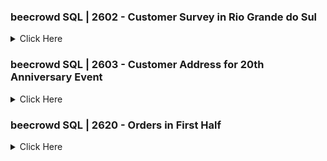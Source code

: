 ### beecrowd SQL | 2602 - Customer Survey in Rio Grande do Sul

<details>

<summary>Click Here</summary>


**Author:** [Your Name or Institution]

**Time Limit:** 1 second

**Memory Limit:** 200 MB

---

#### Problem Description:

Your company is conducting a survey to find out how many customers are registered in the states, specifically in 'Rio Grande do Sul'. You are required to display the names of all customers whose state is 'RS'.

#### Schema:

1. **Table: `customers`**

   | Column        | Type             |
   | ------------- | ---------------- |
   | id (PK)       | numeric          |
   | name          | varchar          |
   | street        | varchar          |
   | city          | varchar          |
   | state         | char             |
   | credit_limit  | number           |

#### Sample Data:

- **customers:**

  | id | name                      | street                   | city          | state | credit_limit |
  | -- | ------------------------- | ------------------------ | ------------- | ----- | ------------ |
  | 1  | Pedro Augusto da Rocha    | Rua Pedro Carlos Hoffman | Porto Alegre  | RS    | 700.00       |
  | 2  | Antonio Carlos Mamel      | Av. Pinheiros            | Belo Horizonte| MG    | 3500.50      |
  | 3  | Luiza Augusta Mhor        | Rua Salto Grande         | Niteroi       | RJ    | 4000.00      |
  | 4  | Jane Ester                | Av 7 de setembro         | Erechim       | RS    | 800.00       |
  | 5  | Marcos Antônio dos Santos | Av Farrapos              | Porto Alegre  | RS    | 4250.25      |

#### Task:

Write an SQL query to find the names of all customers whose state is 'RS'.

#### Output Sample:

| name                       |
| -------------------------- |
| Pedro Augusto da Rocha     |
| Jane Ester                 |
| Marcos Antônio dos Santos  |

---

#### SQL Query:

```sql
SELECT name
FROM customers
WHERE state = 'RS';
```

#### Explanation of the Query:

- `SELECT name`: This line specifies that we are interested in the `name` column from the `customers` table.

- `FROM customers`: The query begins by selecting data from the `customers` table.

- `WHERE state = 'RS'`: This condition filters the records to include only those customers who are from the state of 'RS'.

This query will list the names of all customers who are registered in the state of 'Rio Grande do Sul'.

</details> 
<!-- ```end -->

### beecrowd SQL | 2603 - Customer Address for 20th Anniversary Event

<details>

<summary>Click Here</summary>

**Author:** Paulo R. Rodegheri, BR Brazil

**Time Limit:** 1 second

**Memory Limit:** 200 MB

---

#### Problem Description:

The company is planning an event to celebrate its 20th anniversary in the market, with a grand celebration in Porto Alegre. All customers residing in Porto Alegre are invited. Your task is to obtain the names and addresses of customers living in 'Porto Alegre' to personally deliver the invitations.

#### Schema:

1. **Table: `customers`**

   | Column        | Type             |
   | ------------- | ---------------- |
   | id (PK)       | numeric          |
   | name          | varchar          |
   | street        | varchar          |
   | city          | varchar          |
   | state         | char             |
   | credit_limit  | number           |

#### Sample Data:

- **customers:**

  | id | name                      | street                   | city          | state | credit_limit |
  | -- | ------------------------- | ------------------------ | ------------- | ----- | ------------ |
  | 1  | Pedro Augusto da Rocha    | Rua Pedro Carlos Hoffman | Porto Alegre  | RS    | 700.00       |
  | 2  | Antonio Carlos Mamel      | Av. Pinheiros            | Belo Horizonte| MG    | 3500.50      |
  | 3  | Luiza Augusta Mhor        | Rua Salto Grande         | Niteroi       | RJ    | 4000.00      |
  | 4  | Jane Ester                | Av 7 de setembro         | Erechim       | RS    | 800.00       |
  | 5  | Marcos Antônio dos Santos | Av Farrapos              | Porto Alegre  | RS    | 4250.25      |

#### Task:

Write an SQL query to find the names and streets of customers who live in 'Porto Alegre', to deliver the invitations personally.

#### Output Sample:

| name                      | street                   |
| ------------------------- | ------------------------ |
| Pedro Augusto da Rocha    | Rua Pedro Carlos Hoffman |
| Marcos Antônio dos Santos | Av Farrapos              |

---

#### SQL Query:

```sql
SELECT name, street
FROM customers
WHERE city = 'Porto Alegre';
```

#### Explanation of the Query:

- `SELECT name, street`: This line specifies that we are interested in the `name` and `street` columns from the `customers` table.

- `FROM customers`: The query begins by selecting data from the `customers` table.

- `WHERE city = 'Porto Alegre'`: This condition filters the records to include only those customers who live in Porto Alegre.

This query will provide the names and addresses of customers living in Porto Alegre for the purpose of personal invitation delivery to the company's 20th-anniversary celebration.

</details> 
<!-- ```end -->

### beecrowd SQL | 2620 - Orders in First Half

<details>

<summary>Click Here</summary>


**Author:** Paulo R. Rodegheri, BR Brasil

**Time Limit:** 1 second

**Memory Limit:** 200 MB

---

#### Problem Description:

The company's financial audit requires a report for the first half of 2016. The task is to display the customer's name and order number for customers who placed orders in the first half of 2016.

#### Schema:

1. **Table: `customers`**

   | Column        | Type                    |
   | ------------- | ----------------------- |
   | id (PK)       | numeric                 |
   | name          | character varying (255) |
   | street        | character varying (255) |
   | city          | character varying (255) |
   | state         | char (2)                |
   | credit\_limit | numeric                 |

2. **Table: `orders`**

   | Column             | Type           |
   | ------------------ | -------------- |
   | id (PK)            | numeric        |
   | orders\_date       | date (ISO/YMD) |
   | id\_customers (FK) | numeric        |

#### Sample Data:

- **customers:**

  | id | name                                    | street                                | city          | state | credit\_limit |
  | -- | --------------------------------------- | ------------------------------------- | ------------- | ----- | ------------- |
  | 1  | Nicolas Diogo Cardoso                   | Acesso Um                             | Porto Alegre  | RS    | 475           |
  | 2  | Cecília Olivia Rodrigues                | Rua Sizuka Usuy                       | Cianorte      | PR    | 3170          |
  | 3  | Augusto Fernando Carlos Eduardo Cardoso | Rua Baldomiro Koerich                 | Palhoça       | SC    | 1067          |
  | 4  | Nicolas Diogo Cardoso                   | Acesso Um                             | Porto Alegre  | RS    | 475           |
  | 5  | Sabrina Heloisa Gabriela Barros         | Rua Engenheiro Tito Marques Fernandes | Porto Alegre  | RS    | 4312          |
  | 6  | Joaquim Diego Lorenzo Araújo            | Rua Vitorino                          | Novo Hamburgo | RS    | 2314          |

- **orders:**

  | id | orders\_date | id\_customers |
  | -- | ------------ | ------------- |
  | 1  | 2016-05-13   | 3             |
  | 2  | 2016-01-12   | 2             |
  | 3  | 2016-04-18   | 5             |
  | 4  | 2016-09-07   | 4             |
  | 5  | 2016-02-13   | 6             |
  | 6  | 2016-08-05   | 3             |

#### Task:

Write an SQL query to find the names of customers and their order IDs for orders that were placed in the first half of 2016.

#### Output Sample:

| name                                    | id |
| --------------------------------------- | -- |
| Augusto Fernando Carlos Eduardo Cardoso | 1  |
| Cecília Olivia Rodrigues                | 2  |
| Sabrina Heloisa Gabriela Barros         | 3  |
| Joaquim Diego Lorenzo Araújo            | 5  |

---

#### SQL Query:

```sql
SELECT customers.name, orders.id
FROM customers
JOIN orders ON customers.id = orders.id_customers
WHERE orders.orders_date BETWEEN '2016-01-01' AND '2016-06-30';
```

#### Explanation of the Query:

- `SELECT customers.name, orders.id`: This line specifies that we are interested in the `name` column from the `customers` table and the `id` column from the `orders` table.

- `FROM customers`: The query begins by selecting data from the `customers` table.

- `JOIN orders ON customers.id = orders.id_customers`: Here, we perform an inner join with the `orders` table. The join condition is that the `id` field in the `customers` table should match the `id_customers` field in the `orders` table, ensuring each order is correctly associated with its customer.

- `WHERE orders.orders_date BETWEEN '2016-01-01' AND '2016-06-30'`: This condition filters the records to include only those orders that were placed between January 1, 2016, and June 30, 2016.

This table represents the names of the customers who placed orders in the first half of 2016, along with the IDs of those orders.

</details> 